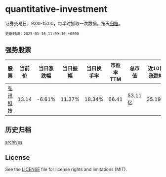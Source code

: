 # quantitative-investment

证券交易日，9:00-15:00，每半时抓取一次数据，按天[归档](archives)。

`更新时间：2025-01-16 11:09:16 +0800`

## 强势股票

|股票|当前价|当日涨跌幅|当日振幅|当日换手率|市盈率TTM|总市值|近10日涨跌幅|
|----|----|----|----|----|----|----|----|
|[弘讯科技](https://xueqiu.com/S/SH603015)|13.14|-6.61%|11.37%|18.34%|66.41|53.11亿|35.19%|

## 历史归档

[archives](archives)

## License

See the [LICENSE](LICENSE) file for license rights and limitations (MIT).